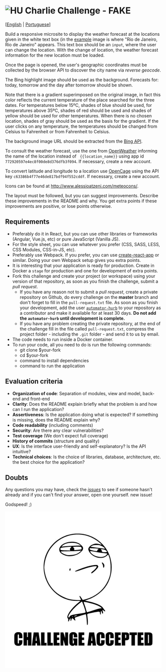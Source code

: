 # <img src="https://avatars1.githubusercontent.com/u/7063040?v=4&s=200.jpg" alt="HU" width="24" /> Charlie Challenge - FAKE

[[English](README.md) | [Portuguese](README.pt.md)]

Build a responsive microsite to display the weather forecast at the locations given in the white text box (in the [example](./exemplo.jpg) image is where "Rio de Janeiro, Rio de Janeiro" appears. This text box should be an `input`, where the user can change the location. With the change of location, the weather forecast information for the new location must be loaded.

Once the page is opened, the user's geographic coordinates must be collected by the browser API to discover the city name via _reverse geocode_.

The Bing highlight image should be used as the background. Forecasts for: today, tomorrow and the day after tomorrow should be shown.

Note that there is a gradient superimposed on the original image, in fact this color reflects the current temperature of the place searched for the three dates. For temperatures below 15ºC, shades of blue should be used, for temperatures above 35ºC, shades of red should be used and shades of yellow should be used for other temperatures. When there is no chosen location, shades of gray should be used as the basis for the gradient. If the user clicks on any temperature, the temperatures should be changed from Celsius to Fahrenheit or from Fahrenheit to Celsius.

The background image URL should be extracted from the [Bing API](https://www.bing.com/HPImageArchive.aspx?format=js&idx=0&n=1&mkt=pt-US).

To consult the weather forecast, use the one from [OpenWeather](http://api.openweathermap.org/data/2.5/weather?q={{location_name}}&APPID=772920597e4ec8f00de8d376dfb3f094) informing the name of the location instead of ` {{location_name}}` using app id `772920597e4ec8f00de8d376dfb3f094`. If necessary, create a new account.

To convert latitude and longitude to a location use [OpenCage](https://api.opencagedata.com/geocode/v1/json?q={{latitude}},{{longitude}}&key=c63386b4f77e46de817bdf94f552cddf&language=en) using the API key `c63386b4f77e46de817bdf94f552cddf`. If necessary, create a new account.

Icons can be found at http://www.alessioatzeni.com/meteocons/.

The layout must be followed, but you can suggest improvements. Describe these improvements in the README and why. You get extra points if these improvements are positive, or lose points otherwise.

## Requirements

-   Preferably do it in React, but you can use other libraries or frameworks (Angular, Vue.js, etc) or pure JavaScript (Vanilla JS).
-   For the style sheet, you can use whatever you prefer (CSS, SASS, LESS, CSS Modules, CSS-in-JS, etc).
-   Preferably use Webpack. If you prefer, you can use [create-react-app](https://github.com/facebook/create-react-app) or similar. Doing your own Webpack setup gives you extra points.
-   It is interesting that your application is ready for production. Create in Docker a `stage` for production and one for development of extra points.
-   Fork this challenge and create your project (or workspace) using your version of that repository, as soon as you finish the challenge, submit a _pull request_.
    -   If you have any reason not to submit a _pull request_, create a private repository on Github, do every challenge on the **master** branch and don't forget to fill in the `pull-request.txt` file. As soon as you finish your development, add the user [`automator-hurb`](https://github.com/automator-hurb) to your repository as a contributor and make it available for at least 30 days. **Do not add the `automator-hurb` until development is complete.**
    -   If you have any problem creating the private repository, at the end of the challenge fill in the file called `pull-request.txt`, compress the project folder - including the `.git` folder - and send it to us by email.
-   The code needs to run inside a Docker container.
-   To run your code, all you need to do is run the following commands:
    -   git clone \$your-fork
    -   cd \$your-fork
    -   command to install dependencies
    -   command to run the application

## Evaluation criteria

-   **Organization of code**: Separation of modules, view and model, back-end and front-end
-   **Clarity**: Does the README explain briefly what the problem is and how can I run the application?
-   **Assertiveness**: Is the application doing what is expected? If something is missing, does the README explain why?
-   **Code readability** (including comments)
-   **Security**: Are there any clear vulnerabilities?
-   **Test coverage** (We don't expect full coverage)
-   **History of commits** (structure and quality)
-   **UX**: Is the interface user-friendly and self-explanatory? Is the API intuitive?
-   **Technical choices**: Is the choice of libraries, database, architecture, etc. the best choice for the application?

## Doubts

Any questions you may have, check the [_issues_](https://github.com/HurbCom/challenge-charlie/issues) to see if someone hasn't already and if you can't find your answer, open one yourself. new issue!

Godspeed! ;)

<p align="center">
  <img src="ca.jpg" alt="Challange accepted" />
</p>
